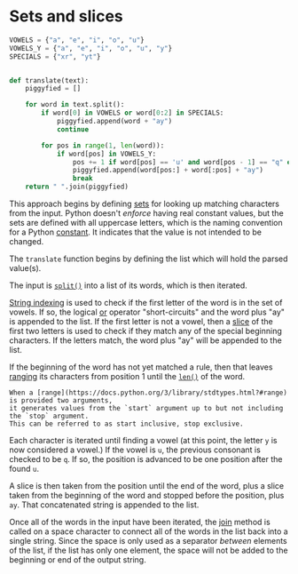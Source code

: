 # Sets and slices

```python
VOWELS = {"a", "e", "i", "o", "u"}
VOWELS_Y = {"a", "e", "i", "o", "u", "y"}
SPECIALS = {"xr", "yt"}


def translate(text):
    piggyfied = []

    for word in text.split():
        if word[0] in VOWELS or word[0:2] in SPECIALS:
            piggyfied.append(word + "ay")
            continue

        for pos in range(1, len(word)):
            if word[pos] in VOWELS_Y:
                pos += 1 if word[pos] == 'u' and word[pos - 1] == "q" else 0
                piggyfied.append(word[pos:] + word[:pos] + "ay")
                break
    return " ".join(piggyfied)

```

This approach begins by defining [sets][set] for looking up matching characters from the input.
Python doesn't _enforce_ having real constant values,
but the sets are defined with all uppercase letters, which is the naming convention for a Python [constant][const].
It indicates that the value is not intended to be changed.

The `translate` function begins by defining the list which will hold the parsed value(s).

The input is [`split()`][split] into a list of its words, which is then iterated.

[String indexing][string-indexing] is used to check if the first letter of the word is in the set of vowels.
If so, the logical [or][logical-or] operator "short-circuits" and the word plus "ay" is appended to the list.
If the first letter is not a vowel, then a [slice][slicing] of the first two letters is used to check if they match any of the special beginning characters.
If the letters match, the word plus "ay" will be appended to the list.

If the beginning of the word has not yet matched a rule, then that leaves [ranging][ranging] its characters from position 1 until the [`len()`][len] of the word.

```exercism/note
When a [range](https://docs.python.org/3/library/stdtypes.html?#range) is provided two arguments,
it generates values from the `start` argument up to but not including the `stop` argument.
This can be referred to as start inclusive, stop exclusive.
```
 Each character is iterated until finding a vowel (at this point, the letter `y` is now considered a vowel.)
If the vowel is `u`, the previous consonant is checked to be `q`. 
If so, the position is advanced to be one position after the found `u`.

A slice is then taken from the position until the end of the word,
plus a slice taken from the beginning of the word and stopped before the position, plus `ay`.
That concatenated string is appended to the list.

Once all of the words in the input have been iterated,
the [join][join] method is called on a space character to connect all of the words in the list back into a single string.
Since the space is only used as a separator _between_ elements of the list, if the list has only one element,
the space will not be added to the beginning or end of the output string.
 
[set]: https://docs.python.org/3/library/stdtypes.html?#set
[const]: https://realpython.com/python-constants/
[split]: https://docs.python.org/3/library/stdtypes.html?#str.split
[string-indexing]: https://realpython.com/lessons/string-indexing/
[logical-or]: https://realpython.com/python-or-operator/
[ranging]: https://www.w3schools.com/python/gloss_python_for_range.asp
[range]: https://docs.python.org/3/library/stdtypes.html?#range
[len]: https://docs.python.org/3/library/functions.html?#len
[slicing]: https://www.learnbyexample.org/python-string-slicing/
[join]: https://docs.python.org/3/library/stdtypes.html?#str.join
